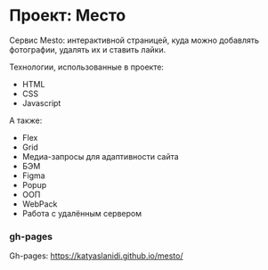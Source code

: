 # Проект: Место

Сервис Mesto: интерактивной страницей, куда можно добавлять фотографии, удалять их и ставить лайки.

Технологии, использованные в проекте:
- HTML
- CSS
- Javascript

А также:
- Flex
- Grid
- Медиа-запросы для адаптивности сайта
- БЭМ
- Figma
- Popup
- ООП
- WebPack
- Работа с удалённым сервером


### gh-pages
Gh-pages: https://katyaslanidi.github.io/mesto/